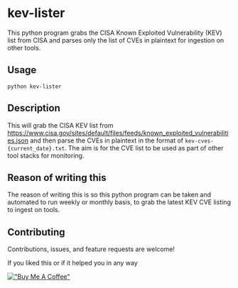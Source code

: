 # kev-lister
This python program grabs the CISA Known Exploited Vulnerability (KEV) list from CISA and parses only the list of CVEs in plaintext for ingestion on other tools.

## Usage
```normal
python kev-lister
```
## Description
This will grab the CISA KEV list from <https://www.cisa.gov/sites/default/files/feeds/known_exploited_vulnerabilities.json> and then parse the CVEs in plaintext in the format of `kev-cves-{current_date}.txt`.
The aim is for the CVE list to be used as part of other tool stacks for monitoring.

## Reason of writing this
The reason of writing this is so this python program can be taken and automated to run weekly or monthly basis, to grab the latest KEV CVE listing to ingest on tools.

## Contributing
Contributions, issues, and feature requests are welcome! 

If you liked this or if it helped you in any way

[!["Buy Me A Coffee"](https://www.buymeacoffee.com/assets/img/custom_images/orange_img.png)](https://www.buymeacoffee.com/smhuda)
